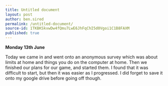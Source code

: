 ```yaml
---
title: Untitled document
layout: post
author: ben.sired
permalink: /untitled-document/
source-id: 1TKBKSkvwDw4fQmu7LwE6JhFqChI5d0Vgoi1C1B8FAXM
published: true
---
```

**Monday 13th June**

Today we came in and went onto an anonymous survey which was about limits at home and things you do on the computer at home. Then we finished our plans for our game, and started them. I found that it was difficult to start, but then it was easier as I progressed. I did forget to save it onto my google drive before going off though.

